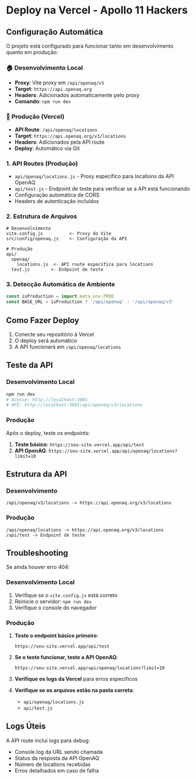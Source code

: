 # Deploy na Vercel - Apollo 11 Hackers

## Configuração Automática

O projeto está configurado para funcionar tanto em desenvolvimento quanto em produção:

### 🏠 **Desenvolvimento Local**
- **Proxy**: Vite proxy em `/api/openaq/v3`
- **Target**: `https://api.openaq.org`
- **Headers**: Adicionados automaticamente pelo proxy
- **Comando**: `npm run dev`

### 🚀 **Produção (Vercel)**
- **API Route**: `/api/openaq/locations`
- **Target**: `https://api.openaq.org/v3/locations`
- **Headers**: Adicionados pela API route
- **Deploy**: Automático via Git

### 1. API Routes (Produção)
- `api/openaq/locations.js` - Proxy específico para locations da API OpenAQ
- `api/test.js` - Endpoint de teste para verificar se a API está funcionando
- Configuração automática de CORS
- Headers de autenticação incluídos

### 2. Estrutura de Arquivos
```
# Desenvolvimento
vite.config.js          <- Proxy do Vite
src/config/openaq.js    <- Configuração da API

# Produção
api/
  openaq/
    locations.js  <- API route específica para locations
  test.js        <- Endpoint de teste
```

### 3. Detecção Automática de Ambiente
```javascript
const isProduction = import.meta.env.PROD
const BASE_URL = isProduction ? '/api/openaq' : '/api/openaq/v3'
```

## Como Fazer Deploy

1. Conecte seu repositório à Vercel
2. O deploy será automático
3. A API funcionará em `/api/openaq/locations`

## Teste da API

### Desenvolvimento Local
```bash
npm run dev
# Acesse: http://localhost:3001
# API: http://localhost:3001/api/openaq/v3/locations
```

### Produção
Após o deploy, teste os endpoints:

1. **Teste básico**: `https://seu-site.vercel.app/api/test`
2. **API OpenAQ**: `https://seu-site.vercel.app/api/openaq/locations?limit=10`

## Estrutura da API

### Desenvolvimento
```
/api/openaq/v3/locations -> https://api.openaq.org/v3/locations
```

### Produção
```
/api/openaq/locations -> https://api.openaq.org/v3/locations
/api/test -> Endpoint de teste
```

## Troubleshooting

Se ainda houver erro 404:

### Desenvolvimento Local
1. Verifique se o `vite.config.js` está correto
2. Reinicie o servidor: `npm run dev`
3. Verifique o console do navegador

### Produção
1. **Teste o endpoint básico primeiro**:
   ```
   https://seu-site.vercel.app/api/test
   ```

2. **Se o teste funcionar, teste a API OpenAQ**:
   ```
   https://seu-site.vercel.app/api/openaq/locations?limit=10
   ```

3. **Verifique os logs da Vercel** para erros específicos

4. **Verifique se os arquivos estão na pasta correta**:
   - `api/openaq/locations.js`
   - `api/test.js`

## Logs Úteis

A API route inclui logs para debug:
- Console.log da URL sendo chamada
- Status da resposta da API OpenAQ
- Número de locations recebidas
- Erros detalhados em caso de falha
